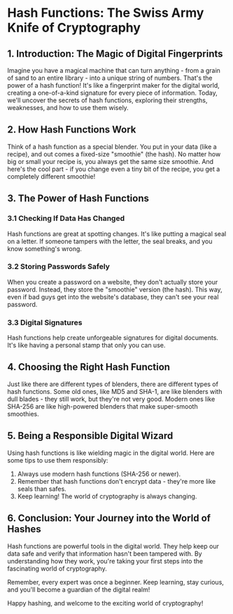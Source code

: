 # Hash Functions: The Swiss Army Knife of Cryptography

## 1. Introduction: The Magic of Digital Fingerprints

Imagine you have a magical machine that can turn anything - from a grain of sand to an entire library - into a unique string of numbers. That's the power of a hash function! It's like a fingerprint maker for the digital world, creating a one-of-a-kind signature for every piece of information. Today, we'll uncover the secrets of hash functions, exploring their strengths, weaknesses, and how to use them wisely.

## 2. How Hash Functions Work

Think of a hash function as a special blender. You put in your data (like a recipe), and out comes a fixed-size "smoothie" (the hash). No matter how big or small your recipe is, you always get the same size smoothie. And here's the cool part - if you change even a tiny bit of the recipe, you get a completely different smoothie!

## 3. The Power of Hash Functions

### 3.1 Checking If Data Has Changed

Hash functions are great at spotting changes. It's like putting a magical seal on a letter. If someone tampers with the letter, the seal breaks, and you know something's wrong.

### 3.2 Storing Passwords Safely

When you create a password on a website, they don't actually store your password. Instead, they store the "smoothie" version (the hash). This way, even if bad guys get into the website's database, they can't see your real password.

### 3.3 Digital Signatures

Hash functions help create unforgeable signatures for digital documents. It's like having a personal stamp that only you can use.

## 4. Choosing the Right Hash Function

Just like there are different types of blenders, there are different types of hash functions. Some old ones, like MD5 and SHA-1, are like blenders with dull blades - they still work, but they're not very good. Modern ones like SHA-256 are like high-powered blenders that make super-smooth smoothies.

## 5. Being a Responsible Digital Wizard

Using hash functions is like wielding magic in the digital world. Here are some tips to use them responsibly:

1. Always use modern hash functions (SHA-256 or newer).
2. Remember that hash functions don't encrypt data - they're more like seals than safes.
3. Keep learning! The world of cryptography is always changing.

## 6. Conclusion: Your Journey into the World of Hashes

Hash functions are powerful tools in the digital world. They help keep our data safe and verify that information hasn't been tampered with. By understanding how they work, you're taking your first steps into the fascinating world of cryptography.

Remember, every expert was once a beginner. Keep learning, stay curious, and you'll become a guardian of the digital realm!

Happy hashing, and welcome to the exciting world of cryptography!